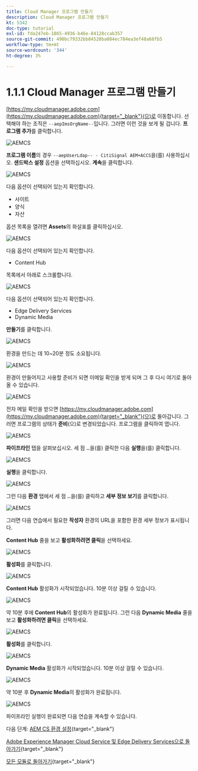 ```yaml
---
title: Cloud Manager 프로그램 만들기
description: Cloud Manager 프로그램 만들기
kt: 5342
doc-type: tutorial
exl-id: fda247eb-1865-4936-b46e-84128ccab357
source-git-commit: 490bc79332bb84520ba084ec784ea3ef48a68fb5
workflow-type: tm+mt
source-wordcount: '344'
ht-degree: 3%

---
```


# 1.1.1 Cloud Manager 프로그램 만들기

[https://my.cloudmanager.adobe.com](https://my.cloudmanager.adobe.com){target="_blank"}(으)로 이동합니다. 선택해야 하는 조직은 `--aepImsOrgName--`입니다. 그러면 이런 것을 보게 될 겁니다. **프로그램 추가**&#x200B;를 클릭합니다.

![AEMCS](./images/aemcs1.png)

**프로그램 이름**&#x200B;의 경우 `--aepUserLdap-- - CitiSignal AEM+ACCS`을(를) 사용하십시오. **샌드박스 설정** 옵션을 선택하십시오. **계속**&#x200B;을 클릭합니다.

![AEMCS](./images/aemcs2.png)

다음 옵션이 선택되어 있는지 확인합니다.

- 사이트
- 양식
- 자산

옵션 목록을 열려면 **Assets**&#x200B;의 화살표를 클릭하십시오.

![AEMCS](./images/aemcs3.png)

다음 옵션이 선택되어 있는지 확인합니다.

- Content Hub

목록에서 아래로 스크롤합니다.

![AEMCS](./images/aemcs3a.png)

다음 옵션이 선택되어 있는지 확인합니다.

- Edge Delivery Services
- Dynamic Media

**만들기**&#x200B;를 클릭합니다.

![AEMCS](./images/aemcs3b.png)

환경을 만드는 데 10~20분 정도 소요됩니다.

![AEMCS](./images/aemcs4.png)

환경이 만들어지고 사용할 준비가 되면 이메일 확인을 받게 되며 그 후 다시 여기로 돌아올 수 있습니다.

![AEMCS](./images/aemcs5.png)

전자 메일 확인을 받으면 [https://my.cloudmanager.adobe.com](https://my.cloudmanager.adobe.com){target="_blank"}(으)로 돌아갑니다. 그러면 프로그램의 상태가 **준비**(으)로 변경되었습니다. 프로그램을 클릭하여 엽니다.

![AEMCS](./images/aemcs6.png)

**파이프라인** 탭을 살펴보십시오. 세 점 **..**&#x200B;을(를) 클릭한 다음 **실행**&#x200B;을(를) 클릭합니다.

![AEMCS](./images/aemcs7.png)

**실행**&#x200B;을 클릭합니다.

![AEMCS](./images/aemcs8.png)

그런 다음 **환경** 탭에서 세 점 **..**&#x200B;을(를) 클릭하고 **세부 정보 보기**&#x200B;를 클릭합니다.

![AEMCS](./images/aemcs9.png)

그러면 다음 연습에서 필요한 **작성자** 환경의 URL을 포함한 환경 세부 정보가 표시됩니다.

**Content Hub** 줄을 보고 **활성화하려면 클릭**&#x200B;을 선택하세요.

![AEMCS](./images/aemcs10.png)

**활성화**&#x200B;를 클릭합니다.

![AEMCS](./images/aemcsact1.png)

**Content Hub** 활성화가 시작되었습니다. 10분 이상 걸릴 수 있습니다.

![AEMCS](./images/aemcsact2.png)

약 10분 후에 **Content Hub**&#x200B;의 활성화가 완료됩니다.
그런 다음 **Dynamic Media** 줄을 보고 **활성화하려면 클릭**&#x200B;을 선택하세요.

![AEMCS](./images/aemcsact3.png)

**활성화**&#x200B;를 클릭합니다.

![AEMCS](./images/aemcsact4.png)

**Dynamic Media** 활성화가 시작되었습니다. 10분 이상 걸릴 수 있습니다.

![AEMCS](./images/aemcsact5.png)

약 10분 후 **Dynamic Media**&#x200B;의 활성화가 완료됩니다.

![AEMCS](./images/aemcsact6.png)

파이프라인 실행이 완료되면 다음 연습을 계속할 수 있습니다.

다음 단계: [AEM CS 환경 설정](./ex3.md){target="_blank"}

[Adobe Experience Manager Cloud Service 및 Edge Delivery Services으로 돌아가기](./aemcs.md){target="_blank"}

[모든 모듈로 돌아가기](./../../../overview.md){target="_blank"}
